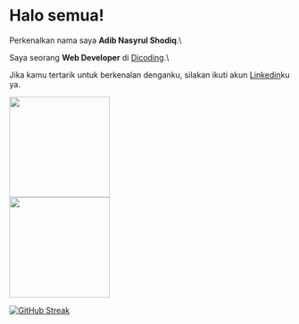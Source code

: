 # Halo semua! 

Perkenalkan nama saya **Adib Nasyrul Shodiq**.\

Saya seorang **Web Developer** di [Dicoding](https://www.dicoding.com/).\

Jika kamu tertarik untuk berkenalan denganku, silakan ikuti akun [Linkedin](https://www.linkedin.com/in/adib-nasyrul-shodiq-245a0b244/)ku ya.

<p align="left">
<a href="https://github.com/adibn22s">
  <img height="180em" src="https://github-readme-stats-eight-theta.vercel.app/api?username=adibn22s&show_icons=true&theme=algolia&include_all_commits=true&count_private=true"/> <br/>
  <img height="180em" src="https://github-readme-stats-eight-theta.vercel.app/api/top-langs/?username=adibn22s&layout=compact&langs_count=8&theme=algolia"/><br/>

  [![GitHub Streak](https://streak-stats.demolab.com/?user=adibn22s&theme=tokyonight)](https://git.io/streak-stats)
</a>
</p>

